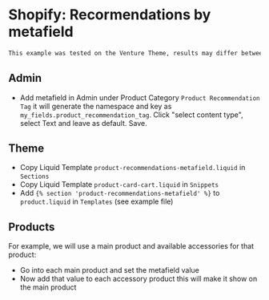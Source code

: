 # Shopify: Recormendations by metafield

```diff
This example was tested on the Venture Theme, results may differ between themes
```

## Admin
 * Add metafield in Admin under Product Category `Product Recommendation Tag` it will generate the namespace and key as `my_fields.product_recommendation_tag`. 
   Click "select content type", select Text and leave as default. Save.

## Theme
 * Copy Liquid Template `product-recommendations-metafield.liquid` in `Sections`
 * Copy Liquid Template `product-card-cart.liquid` in `Snippets`
 * Add `{% section 'product-recommendations-metafield' %}` to `product.liquid` in `Templates` (see example file)

## Products
For example, we will use a main product and available accessories for that product:

 * Go into each main product and set the metafield value
 * Now add that value to each accessory product this will make it show on the main product
